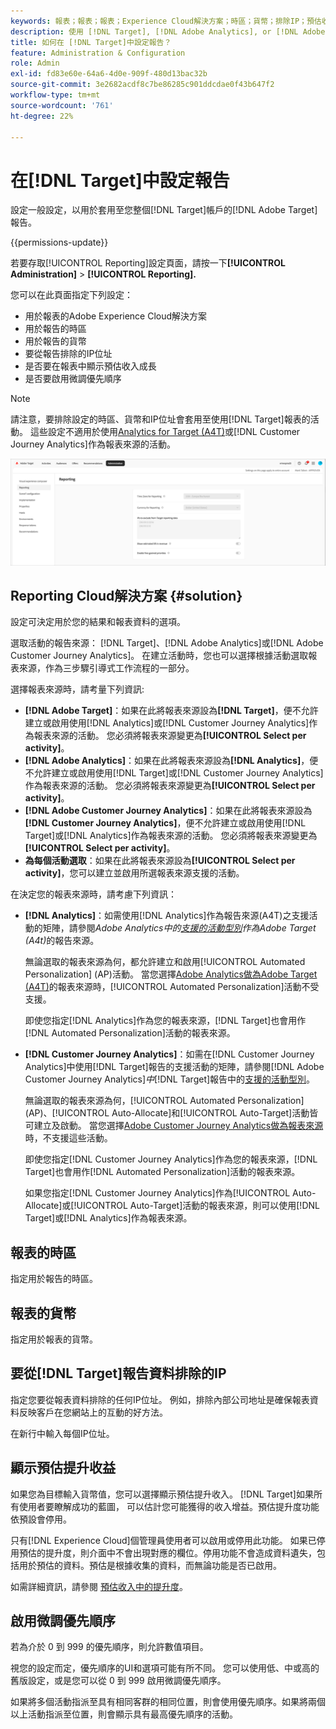 ```yaml
---
keywords: 報表；報表；報表；Experience Cloud解決方案；時區；貨幣；排除IP；預估收入成長；收入；收入成長；微調優先順序；微調
description: 使用 [!DNL Target], [!DNL Adobe Analytics], or [!DNL Adobe Customer Journey Analytics] 作為報表來源、指定預設時區和貨幣格式、新增要從報表中排除的IP位址等等。
title: 如何在 [!DNL Target]中設定報告？
feature: Administration & Configuration
role: Admin
exl-id: fd83e60e-64a6-4d0e-909f-480d13bac32b
source-git-commit: 3e2682acdf8c7be86285c901ddcdae0f43b647f2
workflow-type: tm+mt
source-wordcount: '761'
ht-degree: 22%

---
```


# 在[!DNL Target]中設定報告

設定一般設定，以用於套用至您整個[!DNL Target]帳戶的[!DNL Adobe Target]報告。

{{permissions-update}}

若要存取[!UICONTROL Reporting]設定頁面，請按一下&#x200B;**[!UICONTROL Administration]** > **[!UICONTROL Reporting].**

您可以在此頁面指定下列設定：

* 用於報表的Adobe Experience Cloud解決方案
* 用於報告的時區
* 用於報告的貨幣
* 要從報告排除的IP位址
* 是否要在報表中顯示預估收入成長
* 是否要啟用微調優先順序

>[!NOTE]
>
>請注意，要排除設定的時區、貨幣和IP位址會套用至使用[!DNL Target]報表的活動。 這些設定不適用於使用[Analytics for Target (A4T)](/help/main/c-integrating-target-with-mac/a4t/a4t.md)或[!DNL Customer Journey Analytics]作為報表來源的活動。

![報告頁面](/help/main/administrating-target/assets/reporting.png)

## Reporting Cloud解決方案 {#solution}

設定可決定用於您的結果和報表資料的選項。

選取活動的報告來源： [!DNL Target]、[!DNL Adobe Analytics]或[!DNL Adobe Customer Journey Analytics]。 在建立活動時，您也可以選擇根據活動選取報表來源，作為三步驟引導式工作流程的一部分。

選擇報表來源時，請考量下列資訊:

* **[!DNL Adobe Target]**：如果在此將報表來源設為&#x200B;**[!DNL Target]**，便不允許建立或啟用使用[!DNL Analytics]或[!DNL Customer Journey Analytics]作為報表來源的活動。 您必須將報表來源變更為&#x200B;**[!UICONTROL Select per activity]**。
* **[!DNL Adobe Analytics]**：如果在此將報表來源設為&#x200B;**[!DNL Analytics]**，便不允許建立或啟用使用[!DNL Target]或[!DNL Customer Journey Analytics]作為報表來源的活動。 您必須將報表來源變更為&#x200B;**[!UICONTROL Select per activity]**。
* **[!DNL Adobe Customer Journey Analytics]**：如果在此將報表來源設為&#x200B;**[!DNL Customer Journey Analytics]**，便不允許建立或啟用使用[!DNL Target]或[!DNL Analytics]作為報表來源的活動。 您必須將報表來源變更為&#x200B;**[!UICONTROL Select per activity]**。
* **為每個活動選取**：如果在此將報表來源設為&#x200B;**[!UICONTROL Select per activity]**，您可以建立並啟用所選報表來源支援的活動。

在決定您的報表來源時，請考慮下列資訊：

* **[!DNL Analytics]**：如需使用[!DNL Analytics]作為報告來源(A4T)之支援活動的矩陣，請參閱&#x200B;*Adobe Analytics中的[支援的活動型別](/help/main/c-integrating-target-with-mac/a4t/a4t.md#section_F487896214BF4803AF78C552EF1669AA)作為Adobe Target (A4t)*&#x200B;的報告來源。

  無論選取的報表來源為何，都允許建立和啟用[!UICONTROL Automated Personalization] (AP)活動。 當您選擇[Adobe Analytics做為Adobe Target (A4T)](/help/main/c-integrating-target-with-mac/a4t/a4t.md)的報表來源時，[!UICONTROL Automated Personalization]活動不受支援。

  即使您指定[!DNL Analytics]作為您的報表來源，[!DNL Target]也會用作[!DNL Automated Personalization]活動的報表來源。

* **[!DNL Customer Journey Analytics]**：如需在[!DNL Customer Journey Analytics]中使用[!DNL Target]報告的支援活動的矩陣，請參閱&#x200B;[!DNL Adobe Customer Journey Analytics]*中*[!DNL Target]&#x200B;報告中的[支援的活動型別](/help/main/c-integrating-target-with-mac/cja/target-reporting-in-cja.md#supported-activities)。

  無論選取的報表來源為何，[!UICONTROL Automated Personalization] (AP)、[!UICONTROL Auto-Allocate]和[!UICONTROL Auto-Target]活動皆可建立及啟動。 當您選擇[Adobe Customer Journey Analytics做為報表來源](/help/main/c-integrating-target-with-mac/cja/target-reporting-in-cja.md)時，不支援這些活動。

  即使您指定[!DNL Customer Journey Analytics]作為您的報表來源，[!DNL Target]也會用作[!DNL Automated Personalization]活動的報表來源。

  如果您指定[!DNL Customer Journey Analytics]作為[!UICONTROL Auto-Allocate]或[!UICONTROL Auto-Target]活動的報表來源，則可以使用[!DNL Target]或[!DNL Analytics]作為報表來源。

## 報表的時區

指定用於報告的時區。

## 報表的貨幣

指定用於報表的貨幣。

## 要從[!DNL Target]報告資料排除的IP

指定您要從報表資料排除的任何IP位址。 例如，排除內部公司地址是確保報表資料反映客戶在您網站上的互動的好方法。

在新行中輸入每個IP位址。

## 顯示預估提升收益

如果您為目標輸入貨幣值，您可以選擇顯示預估提升收入。 [!DNL Target]如果所有使用者要瞭解成功的藍圖， 可以估計您可能獲得的收入增益。預估提升度功能依預設會停用。

只有[!DNL Experience Cloud]個管理員使用者可以啟用或停用此功能。 如果已停用預估的提升度，則介面中不會出現對應的欄位。停用功能不會造成資料遺失，包括用於預估的資料。預估是根據收集的資料，而無論功能是否已啟用。

如需詳細資訊，請參閱 [預估收入中的提升度](/help/main/administrating-target/r-target-account-preferences/estimating-lift-in-revenue.md)。

## 啟用微調優先順序

若為介於 0 到 999 的優先順序，則允許數值項目。

視您的設定而定，優先順序的UI和選項可能有所不同。 您可以使用低、中或高的舊版設定，或是您可以從 0 到 999 啟用微調優先順序。

如果將多個活動指派至具有相同客群的相同位置，則會使用優先順序。如果將兩個以上活動指派至位置，則會顯示具有最高優先順序的活動。
